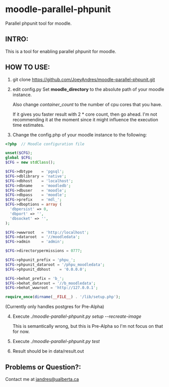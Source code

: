 # moodle-parallel-phpunit
Parallel phpunit tool for moodle.

## INTRO:
This is a tool for enabling parallel phpunit for moodle.

## HOW TO USE:

1. git clone https://github.com/JoeyAndres/moodle-parallel-phpunit.git
2. edit config.py
   Set **moodle_directory** to the absolute path of your moodle instance.
   
   Also change *container\_count* to the number of cpu cores that you have.
   
   If it gives you faster result with 2 * core count, then go ahead. I'm
   not recommending it at the moment since it might influence the execution
   time estimates.
   
3. Change the config.php of your moodle instance to the following:

```php
<?php  // Moodle configuration file

unset($CFG);
global $CFG;
$CFG = new stdClass();

$CFG->dbtype    = 'pgsql';
$CFG->dblibrary = 'native';
$CFG->dbhost    = 'localhost';
$CFG->dbname    = 'moodledb';
$CFG->dbuser    = 'moodle';
$CFG->dbpass    = 'moodle';
$CFG->prefix    = 'mdl_';
$CFG->dboptions = array (
  'dbpersist' => 0,
  'dbport' => '',
  'dbsocket' => '',
);

$CFG->wwwroot   = 'http://localhost';
$CFG->dataroot  = '//moodledata';
$CFG->admin     = 'admin';

$CFG->directorypermissions = 0777;

$CFG->phpunit_prefix = 'phpu_';
$CFG->phpunit_dataroot = '/phpu_moodledata';
$CFG->phpunit_dbhost    = '0.0.0.0';

$CFG->behat_prefix = 'b_';
$CFG->behat_dataroot = '//b_moodledata';
$CFG->behat_wwwroot = 'http://127.0.0.1';

require_once(dirname(__FILE__) . '/lib/setup.php');
```

(Currently only handles postgres for Pre-Alpha)

4. Execute _./moodle-parallel-phpunit.py setup  --recreate-image_

   This is semantically wrong, but this is Pre-Alpha so I'm
   not focus on that for now.
   
5. Execute _./moodle-parallel-phpunit.py test_

6. Result should be in data/result.out


## Problems or Question?:
Contact me at jandres@ualberta.ca